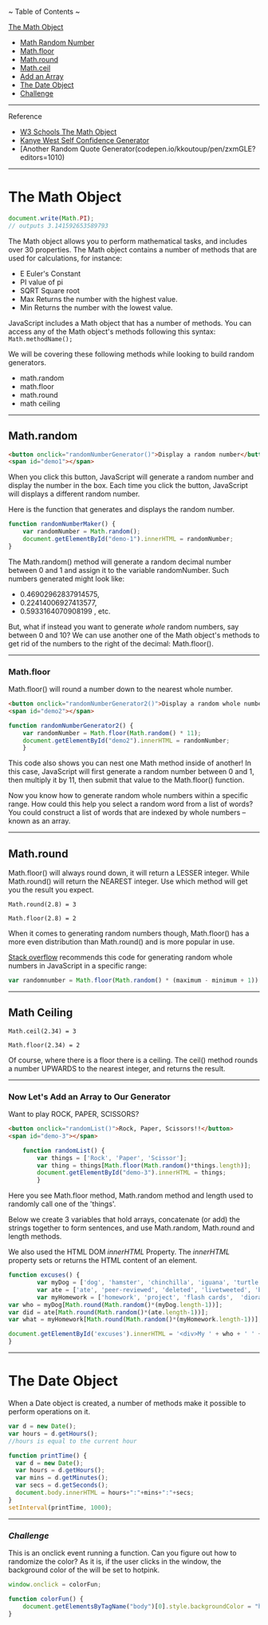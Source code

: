 ~ Table of Contents ~

[The Math Object](#the-math-object)
- [Math Random Number](#math.random)
- [Math.floor](#math.floor)
- [Math.round](#math.round)
- [Math.ceil](#math-ceiling)
- [Add an Array](#now-let\'s-add-an-array-to-our-generator
)
- [The Date Object](#the-date-object)  
- [Challenge](#challenge)
----
Reference

- [W3 Schools The Math Object](https://www.w3schools.com/jsref/jsref_obj_math.asp)
- [Kanye West Self Confidence Generator](www.gannett-cdn.com/experiments/usatoday/2016/01/kanye-west-confidence/kanye.html)
- [Another Random Quote Generator(codepen.io/kkoutoup/pen/zxmGLE?editors=1010)

---
# The Math Object

```javascript
document.write(Math.PI);
// outputs 3.141592653589793
```

The Math object allows you to perform mathematical tasks, and includes over 30 properties. The Math object contains a number of methods that are used for calculations, for instance:

* E Euler's Constant
* PI value of pi
* SQRT Square root
* Max Returns the number with the highest value.
* Min Returns the number with the lowest value.

JavaScript includes a Math object that has a number of methods.
You can access any of the Math object's methods following this syntax: ```Math.methodName();```

We will be covering these following methods while looking to build random generators.
* math.random
* math.floor
* math.round
* math ceiling

---
## Math.random

```html
<button onclick="randomNumberGenerator()">Display a random number</button>
<span id="demo1"></span>
```

When you click this button, JavaScript will generate a random number and display the number in the box. Each time you click the button, JavaScript will displays a different random number.

Here is the function that generates and displays the random number.

```javascript
function randomNumberMaker() {  
    var randomNumber = Math.random();
    document.getElementById("demo-1").innerHTML = randomNumber;
}
```

The Math.random() method will generate a random decimal number between 0 and 1 and assign it to the variable randomNumber. Such numbers generated might look like: 
- 0.46902962837914575, 
- 0.22414006927413577, 
- 0.5933164070908199 , etc.

But, what if instead you want to generate *whole* random numbers, say between 0 and 10? We can use another one of the Math object's methods to get rid of the numbers to the right of the decimal: Math.floor().

---
### Math.floor

 Math.floor() will round a number down to the nearest whole number.

```html
<button onclick="randomNumberGenerator2()">Display a random whole number between 0 and 10</button>
<span id="demo2"></span>
 ```

```javascript
function randomNumberGenerator2() {
    var randomNumber = Math.floor(Math.random() * 11);
    document.getElementById("demo2").innerHTML = randomNumber;
    }
```

This code also shows you can nest one Math method inside of another! In this case, JavaScript will first generate a random number between 0 and 1, then multiply it by 11, then submit that value to the Math.floor() function. 

Now you know how to generate random whole numbers within a specific range. How could this help you select a random word from a list of words? You could construct a list of words that are indexed by whole numbers – known as an array.

---
## Math.round

Math.floor() will always round down, it will return a LESSER integer. While Math.round() will return the NEAREST integer. Use which method will get you the result you expect.


```Math.round(2.8) = 3 ```

```Math.floor(2.8) = 2```


When it comes to generating random numbers though, Math.floor() has a more even distribution than Math.round() and is more popular in use.

[Stack overflow](https://stackoverflow.com/questions/1527803/generating-random-whole-numbers-in-javascript-in-a-specific-range) recommends this code for generating random whole numbers in JavaScript in a specific range:

```javascript
var randomnumber = Math.floor(Math.random() * (maximum - minimum + 1)) + minimum;
```
 
---
## Math Ceiling

```Math.ceil(2.34) = 3```

```Math.floor(2.34) = 2```


Of course, where there is a floor there is a ceiling. The ceil() method rounds a number UPWARDS to the nearest integer, and returns the result.

---
### Now Let's Add an Array to Our Generator

Want to play ROCK, PAPER, SCISSORS?


```html
<button onclick="randomList()">Rock, Paper, Scissors!!</button>
<span id="demo-3"></span>
```

```javascript
    function randomList() {
        var things = ['Rock', 'Paper', 'Scissor'];
        var thing = things[Math.floor(Math.random()*things.length)];
        document.getElementById("demo-3").innerHTML = things;
        }
```
Here you see Math.floor method, Math.random method and length used to randomly call one of the 'things'.

Below we create 3 variables that hold arrays, concatenate (or add) the strings together to form sentences, and use Math.random, Math.round and length methods. 

We also used the HTML DOM *innerHTML* Property. The *innerHTML* property sets or returns the HTML content of an element.

```javascript
function excuses() {
        var myDog = ['dog', 'hamster', 'chinchilla', 'iguana', 'turtle','sister', 'brother', 'gerbil', 'bunny', 'fish', ];
        var ate = ['ate', 'peer-reviewed', 'deleted', 'livetweeted', 'barfed on', 'spilled water on', 'stepped on', 'craigslisted', 'instagrammed', 'vlogged',];
        var myHomework = ['homework', 'project', 'flash cards',  'diorama', 'poster', 'laptop', 'tablet', 'slide deck',  'portfolio', 'blog post', ];
var who = myDog[Math.round(Math.random()*(myDog.length-1))];
var did = ate[Math.round(Math.random()*(ate.length-1))];
var what = myHomework[Math.round(Math.random()*(myHomework.length-1))];

document.getElementById('excuses').innerHTML = '<div>My ' + who + ' ' + did + '<br> my ' + what + '.</div>'      
}
```

---
# The Date Object

When a Date object is created, a number of methods make it possible to perform operations on it.

```javascript
var d = new Date();
var hours = d.getHours();
//hours is equal to the current hour
```
```javascript
function printTime() {
  var d = new Date();
  var hours = d.getHours();
  var mins = d.getMinutes();
  var secs = d.getSeconds();
  document.body.innerHTML = hours+":"+mins+":"+secs;
}
setInterval(printTime, 1000);
```

---

### *Challenge*

This is an onclick event running a function. Can you figure out how to randomize the color?  As it is, if the user clicks in the window,  the background color of the <body> will be set to hotpink.

```javascript
window.onclick = colorFun;

function colorFun() {
    document.getElementsByTagName("body")[0].style.backgroundColor = "hotpink";
}
```